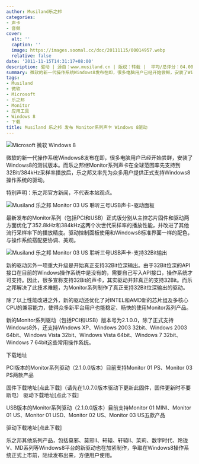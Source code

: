 ```yaml
---
author: Musiland乐之邦
categories:
- 声卡
- 音频
cover:
  alt: ''
  caption: ''
  image: https://images.soomal.cc/doc/20111115/00014957.webp
  relative: false
date: '2011-11-15T14:31:17+08:00'
description: 驱动 | 源自：www.musiland.cn | 版权：转载 |  平均/总评分：04.00/12
summary: 微软的新一代操作系统Windows8发布在即，很多电脑用户已经开始尝鲜，安装了Windows8的测试版本。在此之际，乐之邦率先为众多用户提供正式支持Windows8操作系统的驱动。新驱动的一项重大升级是开始真正支持32Bit位深输出，同时，新的驱动还优化了对INTEL和AMD新的芯片组及多核心CPU的兼容能力……
tags:
- Musiland
- 微软
- Microsoft
- 乐之邦
- Monitor
- 应用工具
- Windows 8
- 下载
title: Musiland 乐之邦 发布 Monitor系列声卡 Windows 8驱动
---
```


![Microsoft 微软 Windows 8](https://images.soomal.cc/doc/20111115/00014957.webp)



微软的新一代操作系统Windows8发布在即，很多电脑用户已经开始尝鲜，安装了Windows8的测试版本。而乐之邦继Monitor系列声卡在全球范围率先支持到32Bit/384kHz采样率播放后，乐之邦又率先为众多用户提供正式支持Windows8操作系统的驱动。



特别声明：乐之邦官方新闻，不代表本站观点。



![Musiland 乐之邦 Monitor 03 US 聆听三号USB声卡-驱动面板](https://images.soomal.cc/doc/20111115/00014958.webp)



最新发布的Monitor系列（包括PCI和USB）正式版分别从主控芯片固件和驱动两方面优化了352.8kHz和384kHz这两个次世代采样率的播放性能，并改进了其他流行采样率下的播放精度。驱动控制面板使用和Windows8标准界面一样的配色，与操作系统搭配更协调、美观。



![Musiland 乐之邦 Monitor 03 US 聆听三号USB声卡-支持32Bit输出](https://images.soomal.cc/doc/20111115/00014959.webp)



新的驱动另外一项重大升级是开始真正支持32Bit位深输出。由于32Bit位深的API接口在目前的Windows操作系统中是没有的，需要自己写入API接口，操作系统才可支持。因此，很多宣称支持32Bit的声卡，其实驱动并非真正的支持32Bit。而乐之邦解决了此技术难题，为Monitor系列制作了真正支持32Bit位深输出的驱动。



除了以上性能改进之外，新的驱动还优化了对INTEL和AMD新的芯片组及多核心CPU的兼容能力，使得众多新平台用户也能稳定、畅快的使用Monitor系列产品。



新的Monitor系列驱动（包括PCI和USB）版本号为2.1.0.0，除了正式支持Windows8外，还支持Windows XP、Windows 2003 32bit、Windows 2003 64bit、Windows Vista 32bit、Windows Vista 64bit、Windows 7 32bit、Windows 7 64bit这些常用操作系统。



下载地址



PCI版本的Monitor系列驱动（2.1.0.0版本）目前支持Monitor 01 PS、Monitor 03 PS两款产品

固件下载地址[点此下载]（请先在1.0.7.0版本驱动下更新此固件，固件更新时不要断电）
驱动下载地址[点此下载]

USB版本的Monitor系列驱动（2.1.0.0版本）目前支持Monitor 01 MINI、Monitor 01 US、Monitor 01 USD、Monitor 02 US、Monitor 03 US五款产品

驱动下载地址[点此下载]



乐之邦其他系列产品，包括莫邪、莫邪II、轩辕、轩辕II、茉莉、数字时代、玲珑V、MD系列等Windows8平台的新驱动也在加紧制作，争取在Windows8操作系统正式上市前，陆续发布出来，方便用户使用。
